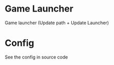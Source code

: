 # Game Launcher
Game launcher (Update path + Update Launcher)
# Config
See the config in source code
